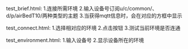 test_brief.html:
1.连接所需环境
2.输入设备号订阅u/c/common/、d/p/airBedT10/两种类型的主题
3.当获得mqtt信息时，会在对应的方框中显示

test_connect.html:
1.选择相对应的环境
2.点击按钮
3.测试当前环境是否连通

test_environment.html:
1.输入设备号
2.显示设备所在的环境